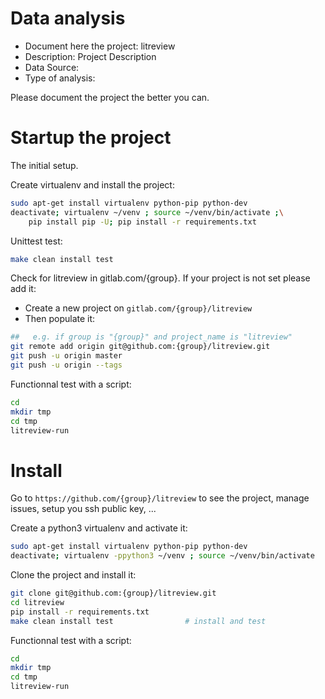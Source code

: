# Data analysis
- Document here the project: litreview
- Description: Project Description
- Data Source:
- Type of analysis:

Please document the project the better you can.

# Startup the project

The initial setup.

Create virtualenv and install the project:
```bash
sudo apt-get install virtualenv python-pip python-dev
deactivate; virtualenv ~/venv ; source ~/venv/bin/activate ;\
    pip install pip -U; pip install -r requirements.txt
```

Unittest test:
```bash
make clean install test
```

Check for litreview in gitlab.com/{group}.
If your project is not set please add it:

- Create a new project on `gitlab.com/{group}/litreview`
- Then populate it:

```bash
##   e.g. if group is "{group}" and project_name is "litreview"
git remote add origin git@github.com:{group}/litreview.git
git push -u origin master
git push -u origin --tags
```

Functionnal test with a script:

```bash
cd
mkdir tmp
cd tmp
litreview-run
```

# Install

Go to `https://github.com/{group}/litreview` to see the project, manage issues,
setup you ssh public key, ...

Create a python3 virtualenv and activate it:

```bash
sudo apt-get install virtualenv python-pip python-dev
deactivate; virtualenv -ppython3 ~/venv ; source ~/venv/bin/activate
```

Clone the project and install it:

```bash
git clone git@github.com:{group}/litreview.git
cd litreview
pip install -r requirements.txt
make clean install test                # install and test
```
Functionnal test with a script:

```bash
cd
mkdir tmp
cd tmp
litreview-run
```
